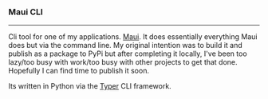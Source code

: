 ### Maui CLI

------------
Cli tool for one of my applications. [Maui](https://mauii.app "Maui"). It does essentially everything Maui does but via the command line. My original intention was to build it and publish as a package to PyPi but after completing it locally, I've been too lazy/too busy with work/too busy with other projects to get that done. Hopefully I can find time to publish it soon.

Its written in Python via the [Typer](https://typer.tiangolo.com/ "Typer") CLI framework.
